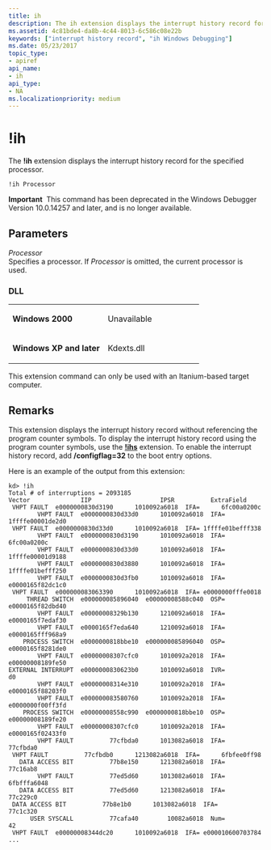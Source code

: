 ```yaml
---
title: ih
description: The ih extension displays the interrupt history record for the specified processor.
ms.assetid: 4c81bde4-da8b-4c44-8013-6c586c08e22b
keywords: ["interrupt history record", "ih Windows Debugging"]
ms.date: 05/23/2017
topic_type:
- apiref
api_name:
- ih
api_type:
- NA
ms.localizationpriority: medium
---
```


# !ih


The **!ih** extension displays the interrupt history record for the specified processor.

```dbgcmd
!ih Processor
```

**Important**  This command has been deprecated in the Windows Debugger Version 10.0.14257 and later, and is no longer available.

 

## <span id="Parameters"></span><span id="parameters"></span><span id="PARAMETERS"></span>Parameters


<span id="_______Processor______"></span><span id="_______processor______"></span><span id="_______PROCESSOR______"></span> *Processor*   
Specifies a processor. If *Processor* is omitted, the current processor is used.

### <span id="DLL"></span><span id="dll"></span>DLL

<table>
<colgroup>
<col width="50%" />
<col width="50%" />
</colgroup>
<tbody>
<tr class="odd">
<td align="left"><p><strong>Windows 2000</strong></p></td>
<td align="left"><p>Unavailable</p></td>
</tr>
<tr class="even">
<td align="left"><p><strong>Windows XP and later</strong></p></td>
<td align="left"><p>Kdexts.dll</p></td>
</tr>
</tbody>
</table>

 

This extension command can only be used with an Itanium-based target computer.

Remarks
-------

This extension displays the interrupt history record without referencing the program counter symbols. To display the interrupt history record using the program counter symbols, use the [**!ihs**](-ihs.md) extension. To enable the interrupt history record, add **/configflag=32** to the boot entry options.

Here is an example of the output from this extension:

```dbgcmd
kd> !ih
Total # of interruptions = 2093185
Vector              IIP                   IPSR          ExtraField 
 VHPT FAULT  e0000000830d3190      1010092a6018  IFA=      6fc00a0200c 
        VHPT FAULT  e0000000830d33d0      1010092a6018  IFA= 1ffffe00001de2d0 
 VHPT FAULT  e0000000830d33d0      1010092a6018  IFA= 1ffffe01befff338 
        VHPT FAULT  e0000000830d3190      1010092a6018  IFA=      6fc00a0200c 
        VHPT FAULT  e0000000830d33d0      1010092a6018  IFA= 1ffffe00001d9188 
        VHPT FAULT  e0000000830d3880      1010092a6018  IFA= 1ffffe01befff250 
        VHPT FAULT  e0000000830d3fb0      1010092a6018  IFA= e0000165f82dc1c0 
 VHPT FAULT  e000000083063390      1010092a6018  IFA= e0000000fffe0018 
     THREAD SWITCH  e000000085896040  e00000008588c040  OSP= e0000165f82dbd40 
        VHPT FAULT  e00000008329b130      1210092a6018  IFA= e0000165f7edaf30 
        VHPT FAULT  e0000165f7eda640      1210092a6018  IFA= e0000165fff968a9 
    PROCESS SWITCH  e0000000818bbe10  e000000085896040  OSP= e0000165f8281de0 
        VHPT FAULT  e00000008307cfc0      1010092a2018  IFA= e00000008189fe50 
EXTERNAL INTERRUPT  e0000000830623b0      1010092a6018  IVR=               d0 
        VHPT FAULT  e00000008314e310      1010092a2018  IFA= e0000165f88203f0 
        VHPT FAULT  e000000083580760      1010092a2018  IFA= e0000000f00ff3fd 
    PROCESS SWITCH  e00000008558c990  e0000000818bbe10  OSP= e00000008189fe20 
        VHPT FAULT  e00000008307cfc0      1010092a2018  IFA= e0000165f02433f0 
        VHPT FAULT          77cfbda0      1013082a6018  IFA=         77cfbda0 
 VHPT FAULT          77cfbdb0      1213082a6018  IFA=      6fbfee0ff98 
   DATA ACCESS BIT          77b8e150      1213082a6018  IFA=         77c16ab8 
        VHPT FAULT          77ed5d60      1013082a6018  IFA=      6fbfffa6048 
   DATA ACCESS BIT          77ed5d60      1213082a6018  IFA=         77c229c0 
 DATA ACCESS BIT          77b8e1b0      1013082a6018  IFA=         77c1c320 
      USER SYSCALL          77cafa40        10082a6018  Num=               42 
 VHPT FAULT  e00000008344dc20      1010092a6018  IFA= e000010600703784 
...
```

 

 





